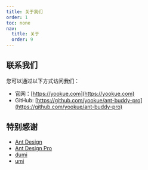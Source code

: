 ```yaml
---
title: 关于我们
order: 1
toc: none
nav:
  title: 关于
  order: 9
---
```


## 联系我们

您可以通过以下方式访问我们：

 - 官网：[https://yookue.com](https://yookue.com)
 - GitHub: [https://github.com/yookue/ant-buddy-pro](https://github.com/yookue/ant-buddy-pro)

## 特别感谢

- [Ant Design](https://ant.design)
- [Ant Design Pro](https://pro.ant.design)
- [dumi](https://d.umijs.org/)
- [umi](https://umijs.org)
